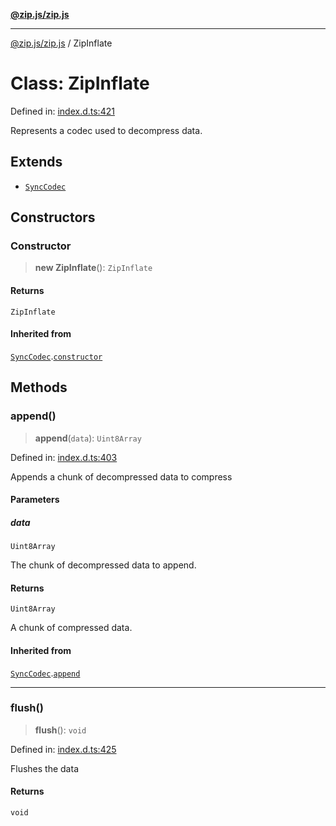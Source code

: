 [**@zip.js/zip.js**](../README.md)

***

[@zip.js/zip.js](../globals.md) / ZipInflate

# Class: ZipInflate

Defined in: [index.d.ts:421](https://github.com/gildas-lormeau/zip.js/blob/93e5cfb75d3abfbb07c60a453452660b0c4b1526/index.d.ts#L421)

Represents a codec used to decompress data.

## Extends

- [`SyncCodec`](SyncCodec.md)

## Constructors

### Constructor

> **new ZipInflate**(): `ZipInflate`

#### Returns

`ZipInflate`

#### Inherited from

[`SyncCodec`](SyncCodec.md).[`constructor`](SyncCodec.md#constructor)

## Methods

### append()

> **append**(`data`): `Uint8Array`

Defined in: [index.d.ts:403](https://github.com/gildas-lormeau/zip.js/blob/93e5cfb75d3abfbb07c60a453452660b0c4b1526/index.d.ts#L403)

Appends a chunk of decompressed data to compress

#### Parameters

##### data

`Uint8Array`

The chunk of decompressed data to append.

#### Returns

`Uint8Array`

A chunk of compressed data.

#### Inherited from

[`SyncCodec`](SyncCodec.md).[`append`](SyncCodec.md#append)

***

### flush()

> **flush**(): `void`

Defined in: [index.d.ts:425](https://github.com/gildas-lormeau/zip.js/blob/93e5cfb75d3abfbb07c60a453452660b0c4b1526/index.d.ts#L425)

Flushes the data

#### Returns

`void`
